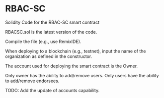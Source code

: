 # RBAC-SC
Solidity Code for the RBAC-SC smart contract

RBACSC.sol is the latest version of the code. 

Compile the file (e.g., use RemixIDE).

When deploying to a blockchain (e.g., testnet), input the name of the organization as defined in the constructor.

The account used for deploying the smart contract is the Owner. 

Only owner has the ability to add/remove users. 
Only users have the ability to add/remove endorsees.

TODO: Add the update of accounts capability.
